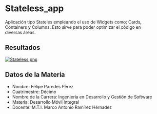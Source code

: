 # Stateless_app

Aplicación tipo Stateles empleando el uso de Widgets como; Cards, Containers y Columns. Esto sirve para poder optimizar el código en diversas áreas.

## Resultados

[![Stateless.png](https://i.postimg.cc/RF9WR8bk/Stateless.png)](https://postimg.cc/5H799PJg)

## Datos de la Materia 
- Nombre: Felipe Paredes Pérez
- Cuatrimestre: Décimo
- Nombre de la Carrera: Ingenieria en Desarrollo y Gestión de Software
- Materia: Desarrollo Móvil Integral
- Docente: M.T.I. Marco Antonio Ramírez Hérnadez

